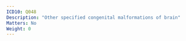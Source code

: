 ```yaml
---
ICD10: Q048
Description: "Other specified congenital malformations of brain"
Matters: No
Weight: 0
---
```

